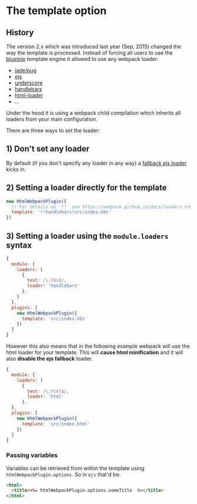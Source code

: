# The template option

## History

The version 2.x which was introduced last year (Sep, 2015) changed the way the template is processed.
Instead of forcing all users to use the [blueimp](https://github.com/blueimp/JavaScript-Templates) template engine it allowed to use any webpack loader:

* [jade/pug](https://github.com/pugjs/pug-loader)
* [ejs](https://github.com/okonet/ejs-loader)
* [underscore](https://github.com/emaphp/underscore-template-loader)
* [handlebars](https://github.com/pcardune/handlebars-loader)
* [html-loader](https://github.com/webpack/html-loader)
* ...

Under the hood it is using a webpack child compilation which inherits all loaders from
your main configuration.

There are three ways to set the loader:

## 1) Don't set any loader

By default (if you don't specify any loader in any way) a [fallback ejs loader](https://github.com/ampedandwired/html-webpack-plugin/blob/master/lib/loader.js) kicks in.

## 2) Setting a loader directly for the template

```js
new HtmlWebpackPlugin({
  // For details on `!!` see https://webpack.github.io/docs/loaders.html#loader-order
  template: '!!handlebars!src/index.hbs'
})
```

## 3) Setting a loader using the `module.loaders` syntax

```js
{
  module: {
    loaders: [
      {
        test: /\.hbs$/,
        loader: 'handlebars'
      },
    ]
  },
  plugins: [
    new HtmlWebpackPlugin({
      template: 'src/index.hbs'
    })
  ]
}
```

However this also means that in the following example webpack will use the html loader for your template.
This will **cause html minification** and it will also **disable the ejs fallback** loader.

```js
{
  module: {
    loaders: [
      {
        test: /\.html$/,
        loader: 'html'
      },
  },
  plugins: [
    new HtmlWebpackPlugin({
      template: 'src/index.html'
    })
  ]
}
```

### Passing variables

Variables can be retrieved from within the template using `htmlWebpackPlugin.options`. So in `ejs` that'd be:

```html
<html>
  <title><%= htmlWebpackPlugin.options.someTitle  %></title>
</html>
```
